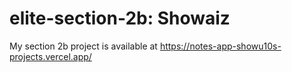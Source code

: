 # elite-section-2b: Showaiz
My section 2b project is available at https://notes-app-showu10s-projects.vercel.app/